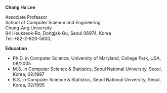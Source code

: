 <b>Chang Ha Lee</b>
<p>
Associate Professor<br>
School of Computer Science and Engineering<br>
Chung-Ang University<br>
84 Heukseok-Ro, Dongjak-Gu, Seoul 06974, Korea<br>
Tel: +82-2-820-5830;    
<a href="mailto:viscau@gmail.com" aria-label="Email">
<i class="fa-solid fa-envelope" style="color:#0d6efd; font-size:1.0rem;"></i>
</a><br>
</p>

<p>
<b> Education </b><br>
<ul>
<li>Ph.D. in Computer Science, University of Maryland, College Park, USA, 08/2005</li>
<li>M.S. in Computer Science & Statistics, Seoul National University, Seoul, Korea, 02/1997 </li>
<li>B.S. in Computer Science & Statistics, Seoul National University, Seoul, Korea, 02/1995 </li>
</ul>
</p>
